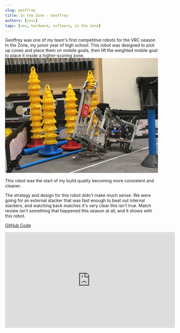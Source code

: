 ```yaml
---
slug: geoffrey
title: In the Zone - Geoffrey
authors: [jess]
tags: [vex, hardware, software, in the zone]
---
```


Geoffrey was one of my team's first competitive robots for the VRC season In the Zone, my junior year of high school.  This robot was designed to pick up cones and place them on mobile goals, then lift the weighted mobile goal to place it inside a higher-scoring zone. 
![](banner.JPG)

<!--truncate-->

This robot was the start of my build quality becoming more consistent and cleaner. 

The strategy and design for this robot didn't make much sense.  We were going for an external stacker that was fast enough to beat out internal stackers, and watching back matches it's very clear this isn't true.  Match review isn't something that happened this season at all, and it shows with this robot.  

[GitHub Code](https://github.com/Unionjackjz1/Geoffrey)
<iframe width="560" height="315" src="https://www.youtube.com/embed/h5NVu9EfAdU?si=z-xWTsUbHK21pApG" title="YouTube video player" frameborder="0" allow="accelerometer; autoplay; clipboard-write; encrypted-media; gyroscope; picture-in-picture; web-share" allowfullscreen></iframe>
